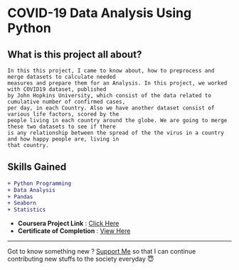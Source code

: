 # COVID-19 Data Analysis Using Python

## What is this project all about?

```
In this this project, I came to know about, how to preprocess and merge datasets to calculate needed 
measures and prepare them for an Analysis. In this project, we worked with COVID19 dataset, published 
by John Hopkins University, which consist of the data related to cumulative number of confirmed cases, 
per day, in each Country. Also we have another dataset consist of various life factors, scored by the 
people living in each country around the globe. We are going to merge these two datasets to see if there 
is any relationship between the spread of the the virus in a country and how happy people are, living in 
that country.
```

## Skills Gained

```diff
+ Python Programming
+ Data Analysis
+ Pandas
+ Seaborn
+ Statistics
```

- **Coursera Project Link** : [Click Here](https://www.coursera.org/projects/covid19-data-analysis-using-python)
- **Certificate of Completion** : [View Here](https://coursera.org/share/023fa204042cbfa14db426c95a09d237)

---

Got to know something new ? [Support Me](https://paypal.me/shubhadeepmandal394?locale.x=en_GB) so that I can continue contributing new stuffs to the society everyday 😇
